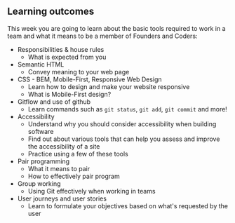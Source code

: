 ## Learning outcomes
This week you are going to learn about the basic tools required to work in a team and what it means to be a member of Founders and Coders:

+ Responsibilities & house rules
  + What is expected from you
+ Semantic HTML
  + Convey meaning to your web page
+ CSS - BEM, Mobile-First, Responsive Web Design
  + Learn how to design and make your website responsive
  + What is Mobile-First design?
+ Gitflow and use of github
  + Learn commands such as `git status`, `git add`, `git commit` and more!
+ Accessibility
  + Understand why you should consider accessibility when building software
  + Find out about various tools that can help you assess and improve the accessibility of a site
  + Practice using a few of these tools
+ Pair programming
  + What it means to pair
  + How to effectively pair program
+ Group working
  + Using Git effectively when working in teams
+ User journeys and user stories
  - Learn to formulate your objectives based on what's requested by the user
